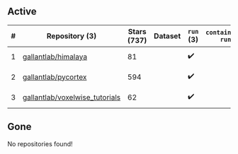 ## Active
| # | Repository (3) | Stars (737) | Dataset | `run` (3) | `containers-run` | Last Modified |
| --- | --- | --- | --- | --- | --- | --- |
| 1 | [gallantlab/himalaya](https://github.com/gallantlab/himalaya) | 81 |  | :heavy_check_mark: |  | 2024-09-30 19:04:19+00:00 |
| 2 | [gallantlab/pycortex](https://github.com/gallantlab/pycortex) | 594 |  | :heavy_check_mark: |  | 2024-10-17 20:07:22+00:00 |
| 3 | [gallantlab/voxelwise_tutorials](https://github.com/gallantlab/voxelwise_tutorials) | 62 |  | :heavy_check_mark: |  | 2024-08-13 22:06:57+00:00 |

## Gone
No repositories found!
